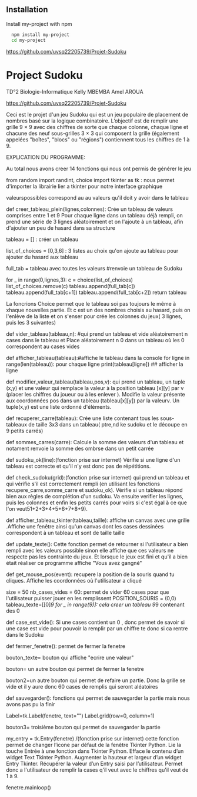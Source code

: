 
## Installation

Install my-project with npm

```bash
  npm install my-project
  cd my-project
```
https://github.com/uvsq22205739/Projet-Sudoku 
# Project Sudoku

TD°2 Biologie-Informatique
Kelly MBEMBA
Amel AROUA

https://github.com/uvsq22205739/Projet-Sudoku

Ceci est le projet d'un jeu Sudoku qui est un jeu populaire de placement de nombres basé sur la logique combinatoire. L’objectif est de remplir une grille 9 × 9 avec des chiffres de sorte que chaque colonne, chaque ligne et chacune des neuf
sous-grilles 3 × 3 qui composent la grille (également appelées "boîtes", "blocs" ou "régions") contiennent
tous les chiffres de 1 à 9.

EXPLICATION DU PROGRAMME:

Au total nous avons creer 14 fonctions qui nous ont permis de générer le jeu

from random import randint, choice
import tkinter as tk : nous permet d'importer la librairie lier a tkinter pour notre interface graphique 

valeurspossibles correspond au au valeurs qu'il doit y avoir dans le tableau

def creer_tableau_plein(lignes,colonnes): Crée un tableau de valeurs comprises entre 1 et 9
Pour chaque ligne dans un tableau déjà rempli, on prend une série de 3 lignes aléatoirement et on l'ajoute à un tableau, afin d'ajouter un peu de hasard dans sa structure

tableau = [] : créer un tableau

list_of_choices = [0,3,6] : 3 listes au choix qu'on ajoute au tableau pour ajouter du hasard aux tableau 

full_tab = tableau avec toutes les valeurs
#renvoie un tableau de Sudoku

for _ in range(0,lignes,3):
        c = choice(list_of_choices)
        list_of_choices.remove(c)
        tableau.append(full_tab[c])
        tableau.append(full_tab[c+1])
        tableau.append(full_tab[c+2])
    return tableau
    
La foncrions Choice permet que le tableau soi pas toujours le même à xhaque nouvelles partie. Et c est un des nombres choisis au hasard, puis on l'enlève de la liste et on s'enser pour crée les colonnes du jeux( 3 lignes, puis les 3 suivantes)  

def vider_tableau(tableau,n): #qui prend un tableau et vide aléatoirement n cases dans le tableau et Place aléatoirement n 0 dans un tableau où les 0 correspondent au cases vides

def afficher_tableau(tableau):#affiche le tableau dans la console 
for ligne in range(len(tableau)): pour chaque ligne
        print(tableau[ligne]) ## afficher la ligne

def modifier_valeur_tableau(tableau,pos,v): qui prend un tableau, un tuple (x,y) et une valeur qui remplace la valeur à la position tableau [x][y] par v (placer les chiffres du joueur ou à les enlever ). Modifie la valeur présente aux coordonnées pos dans un tableau (tableau[x][y]) par la valeurv.
Un tuple(x,y) est une liste ordonné d'éléments. 

def recuperer_carre(tableau): Crée une liste contenant tous les sous-tableaux de taille 3x3 dans un tableau( ptre,nd ke sudoku et le découpe en 9 petits carrés)

def sommes_carres(carre): Calcule la somme des valeurs d'un tableau et notament renvoie  la somme des ombrse dans un petit carrée

def sudoku_ok(line):(fonction prise sur internet) Vérifie si une ligne d'un tableau est correcte et qu'il n'y est donc pas de répétitions. 
    
def check_sudoku(grid):(fonction prise sur internet) qui prend un tableau et qui vérifie s'il est correctement rempli (en utilisant les fonctions recupere_carre,somme_carre et sudoku_ok). Vérifie si un tableau répond bien aux règles de complétion d'un sudoku. Va ensuite verifier les lignes, puis les colonnes et enfin les petits carrés pour voirs si c'est égal à ce que l'on veut51+2+3+4+5+6+7+8+9). 
   
def afficher_tableau_tkinter(tableau,taille): affiche un canvas avec une grille .Affiche une fenêtre ainsi qu'un canvas dont les cases dessinées correspondent à un tableau et sont de taille taille
  
def update_texte(): Cette fonction permet de retourner si l'utilisateur a bien rempli avec les valeurs possible sinon elle affiche que ces valeurs ne respecte pas les contrainte du jeux. Et lorsque le jeux est fini et qu'il a bien était réaliser ce programme affiche "Vous avez gangné"
    
def get_mouse_pos(event): recupere la position de la souris quand tu cliques. Affiche les coordonnées où l'utilisateur a cliqué
    
size = 50
nb_cases_vides = 60: permet de vider 60 cases pour que l'utilisateur puisser jouer en les remplissent
POSITION_SOURIS = (0,0)
tableau_texte=[[0]*9 for _ in range(9)]: cela creer un tableau 9*9 contenant des 0


def case_est_vide(): Si une cases contient un 0 , donc permet de savoir si une case est vide pour pouvoir la remplir par un chiffre te donc si ca rentre dans le Sudoku 

def fermer_fenetre(): permet de fermer la fenetre

bouton_texte= bouton qui affiche "ecrire une valeur"   

bouton= un autre bouton qui permet de fermer la fenetre

bouton2=un autre bouton qui permet de refaire un partie. Donc la grille se vide et il y aure donc 60 cases de remplis qui seront aléatoires

def sauvegarder(): fonctions qui permet de sauvegarder la partie mais nous avons pas pu la finir 
    
Label=tk.Label(fenetre, text="")
Label.grid(row=0, column=1)

bouton3= troisième bouton qui permet de sauvegarder la partie 

my_entry = tk.Entry(fenetre) /(fonction prise sur internet)
cette fonction permet de changer l’icone par défaut de la fenêtre Tkinter Python. Lie la touche Entrée à une fonction dans Tkinter Python. Efface le contenu d’un widget Text Tkinter Python. Augmenter la hauteur et largeur d’un widget Entry Tkinter. Récupérer la valeur d’un Entry saisi par l’utilisateur. Permet donc a l'utilisateur de remplir la cases q'il veut avec le chiffres qu'il veut de 1 à 9. 
    
fenetre.mainloop()

